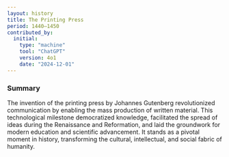 ```yaml
---
layout: history
title: The Printing Press
period: 1440–1450
contributed_by:
  initial:
    type: "machine"
    tool: "ChatGPT"
    version: 4o1
    date: "2024-12-01"
---
```


### Summary

The invention of the printing press by Johannes Gutenberg revolutionized communication by enabling the mass production of written material. This technological milestone democratized knowledge, facilitated the spread of ideas during the Renaissance and Reformation, and laid the groundwork for modern education and scientific advancement. It stands as a pivotal moment in history, transforming the cultural, intellectual, and social fabric of humanity.

